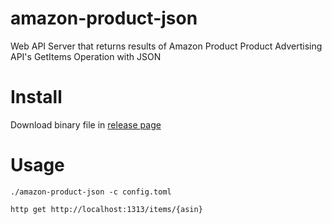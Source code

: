 # amazon-product-json

Web API Server that returns results of Amazon Product Product Advertising API's GetItems Operation with JSON

# Install

Download binary file in [release page](https://github.com/longkey1/amazon-product-json/releases)

# Usage

```
./amazon-product-json -c config.toml
```

```
http get http://localhost:1313/items/{asin}
```
